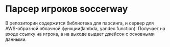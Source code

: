 # Парсер игроков soccerway

В репозитории содержится библиотека для парсинга, и сервер для AWS-образной облачной функции(lambda, yandex.function). Получает на входе ссылку на игрока, а на выходе выдает джейсон с основными данными.
